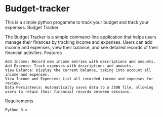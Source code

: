 # Budget-tracker
This is a simple python progamme to track your budget and track your expenses.
Budget Tracker

The Budget Tracker is a simple command-line application that helps users manage their finances by tracking income and expenses. Users can add income and expenses, view their balance, and see detailed records of their financial activities.
Features

    Add Income: Record new income entries with descriptions and amounts.
    Add Expense: Track expenses with descriptions and amounts.
    View Balance: Display the current balance, taking into account all income and expenses.
    View Income and Expenses: List all recorded income and expenses for review.
    Data Persistence: Automatically saves data to a JSON file, allowing users to retain their financial records between sessions.

Requirements

    Python 3.x
